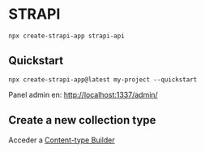 # STRAPI

```
npx create-strapi-app strapi-api
```

## Quickstart

```
npx create-strapi-app@latest my-project --quickstart
```

Panel admin en: [http://localhost:1337/admin/](http://localhost:1337/admin/)

## Create a new collection type

Acceder a [Content-type Builder](http://localhost:1337/admin/plugins/content-type-builder/content-types/plugin::users-permissions.user)
